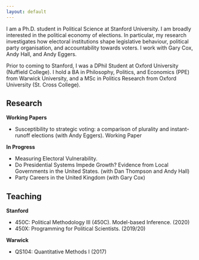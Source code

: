 ```yaml
---
layout: default
---
```


I am a Ph.D. student in Political Science at Stanford University. I am broadly interested in the political economy of elections. In particular, my research investigates how electoral institutions shape legislative behaviour, political party organisation, and accountability towards voters. I work with Gary Cox, Andy Hall, and Andy Eggers.

Prior to coming to Stanford, I was a DPhil Student at Oxford University (Nuffield College). I hold a BA in Philosophy, Politics, and Economics (PPE) from Warwick University, and a MSc in Politics Research from Oxford University (St. Cross College).

## Research

**Working Papers**
* Susceptibility to strategic voting: a comparison of plurality and instant-runoff elections (with Andy Eggers). Working Paper

**In Progress**
* Measuring Electoral Vulnerability.
* Do Presidential Systems Impede Growth? Evidence from Local Governments in the United States. (with Dan Thompson and Andy Hall)
* Party Careers in the United Kingdom (with Gary Cox)

## Teaching

**Stanford**
* 450C: Political Methodology III (450C). Model-based Inference. (2020)
* 450X: Programming for Political Scientists. (2019/20)

**Warwick**
* QS104: Quantitative Methods I (2017)
